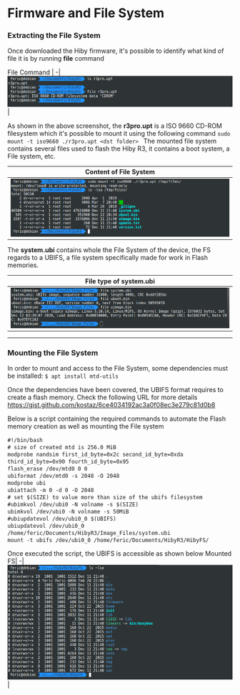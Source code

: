 
# Firmware and File System
### Extracting the File System
Once downloaded the Hiby firmware, it's possible to identify what kind of file it is by running <b>file</b> command</p>
File Command |
-|
![Hiby File Command](./hibyFS_1.png)|

As shown in the above screenshot, the **r3pro.upt** is a ISO 9660 CD-ROM filesystem which it's possible to mount it using the following command
`sudo mount -t iso9660 ./r3pro.upt <dst folder> `
The mounted file system contains several files used to flash the Hiby R3, it contains a boot system, a File system, etc.

Content of File System |
-|
![Hiby File Command](./hibyFS_2.png)|

The **system.ubi** contains whole the File System of the device, the FS regards to a UBIFS, a file system specifically made for work in Flash memories.

File type of system.ubi |
-|
![Hiby File Command](./hibyFS_3.png)|

___
### Mounting the File System
In order to mount and access to the File System, some dependencies must be installed: 
`$ apt install mtd-utils`

Once the dependencies have been covered, the UBIFS format requires to create a flash memory.
Check the following URL for more details <https://gist.github.com/kostaz/6ce4034192ac3a0f08ec3e279c81d0b8>

Below is a script containing the required commands to automate the Flash memory creation as well as mounting the File system
```
#!/bin/bash
# size of created mtd is 256.0 MiB
modprobe nandsim first_id_byte=0x2c second_id_byte=0xda third_id_byte=0x90 fourth_id_byte=0x95
flash_erase /dev/mtd0 0 0
ubiformat /dev/mtd0 -s 2048 -O 2048
modprobe ubi
ubiattach -m 0 -d 0 -O 2048
# set $(SIZE) to value more than size of the ubifs filesystem
#ubimkvol /dev/ubi0 -N volname -s $(SIZE)
ubimkvol /dev/ubi0 -N volname -s 50MiB
#ubiupdatevol /dev/ubi0_0 $(UBIFS)
ubiupdatevol /dev/ubi0_0 /home/feric/Documents/HibyR3/Image_Files/system.ubi
mount -t ubifs /dev/ubi0_0 /home/feric/Documents/HibyR3/HibyFS/
```
Once executed the script, the UBIFS is accessible as shown below
Mounted FS|
-|
![Hiby File Command](./hibyFS_4.png)|
